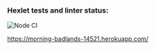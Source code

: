 ### Hexlet tests and linter status:
![Node CI](https://github.com/Eserian/frontend-project-lvl4/workflows/Node%20CI/badge.svg)

https://morning-badlands-14521.herokuapp.com/